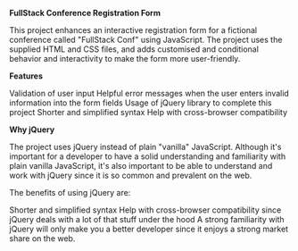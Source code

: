 **FullStack Conference Registration Form**

This project enhances an interactive registration form for a fictional conference called "FullStack Conf" using JavaScript. The project uses the supplied HTML and CSS files, and adds customised and conditional behavior and interactivity to make the form more user-friendly.

**Features**

Validation of user input
Helpful error messages when the user enters invalid information into the form fields
Usage of jQuery library to complete this project
Shorter and simplified syntax
Help with cross-browser compatibility

**Why jQuery**

The project uses jQuery instead of plain "vanilla" JavaScript. Although it's important for a developer to have a solid understanding and familiarity with plain vanilla JavaScript, it's also important to be able to understand and work with jQuery since it is so common and prevalent on the web.

The benefits of using jQuery are:

Shorter and simplified syntax
Help with cross-browser compatibility since jQuery deals with a lot of that stuff under the hood
A strong familiarity with jQuery will only make you a better developer since it enjoys a strong market share on the web.